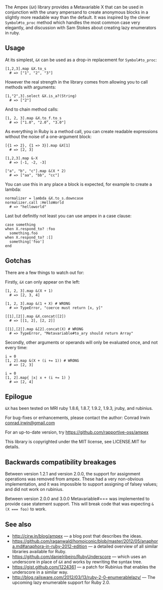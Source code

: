 The Ampex (`&X`) library provides a Metavariable X that can be used in conjunction with the unary ampersand to create anonymous blocks in a slightly more readable way than the default. It was inspired by the clever `Symbol#to_proc` method which handles the most common case very elegantly, and discussion with Sam Stokes about creating lazy enumerators in ruby.

Usage
-----

At its simplest, `&X` can be used as a drop-in replacement for `Symbol#to_proc`:

    [1,2,3].map &X.to_s
      # => ["1", "2", "3"]

However the real strength in the library comes from allowing you to call methods with arguments:

    [1,"2",3].select &X.is_a?(String)
      # => ["2"]

And to chain method calls:

    [1, 2, 3].map &X.to_f.to_s
      # => ["1.0", "2.0", "3.0"]

As everything in Ruby is a method call, you can create readable expressions without the noise of a one-argument block:

    [{1 => 2}, {1 => 3}].map &X[1]
      # => [2, 3]

    [1,2,3].map &-X
      # => [-1, -2, -3]

    ["a", "b", "c"].map &(X * 2)
      # => ["aa", "bb", "cc"]

You can use this in any place a block is expected, for example to create a lambda:

    normalizer = lambda &X.to_s.downcase
    normalizer.call :HelloWorld
      # => "helloworld"

Last but definitly not least you can use ampex in a case clause:

    case something
    when X.respond_to? :foo
      something.foo
    when X.respond_to? :[]
      something['foo']
    end

Gotchas
-------

There are a few things to watch out for:

Firstly, `&X` can only appear on the left:

    [1, 2, 3].map &(X + 1)
      # => [2, 3, 4]

    [1, 2, 3].map &(1 + X) # WRONG
      # => TypeError, "coerce must return [x, y]"

    [[1],[2]].map &X.concat([2])
      # => [[1, 2], [2, 2]]

    [[1],[2]].map &[2].concat(X) # WRONG
      # => TypeError, "Metavariable#to_ary should return Array"

Secondly, other arguments or operands will only be evaluated once, and not every time:

    i = 0
    [1, 2].map &(X + (i += 1)) # WRONG
      # => [2, 3]

    i = 0
    [1, 2].map{ |x| x + (i += 1) }
      # => [2, 4]

Epilogue
--------

`&X` has been tested on MRI ruby 1.8.6, 1.8.7, 1.9.2, 1.9.3, jruby, and rubinius.

For bug-fixes or enhancements, please contact the author: Conrad Irwin <conrad.irwin@gmail.com>

For an up-to-date version, try <https://github.com/rapportive-oss/ampex>

This library is copyrighted under the MIT license, see LICENSE.MIT for details.


Backwards compatibility breakages
---------------------------------

Between version 1.2.1 and version 2.0.0, the support for assignment operations was removed from
ampex. These had a very non-obvious implementation, and it was impossible to support
assigning of falsey values; and did not work on rubinius.

Between version 2.0.0 and 3.0.0 Metavariable#=== was implemented to provide case statement
support. This will break code that was expecting `&(X === foo)` to work.

See also
--------

* <http://cirw.in/blog/ampex> — a blog post that describes the ideas.
* <https://github.com/raganwald/homoiconic/blob/master/2012/05/anaphora.md#anaphora-in-ruby-2012-edition> — a detailed overview of all similar libraries available for Ruby.
* <https://github.com/danielribeiro/RubyUnderscore> — which uses an underscore in place of `&X` and works by rewriting the syntax tree.
* <https://gist.github.com/1224361> — a patch for Rubinius that enables the underscore in a similar way.
* <http://blog.railsware.com/2012/03/13/ruby-2-0-enumerablelazy/> — The upcoming lazy enumerable support for Ruby 2.0.
